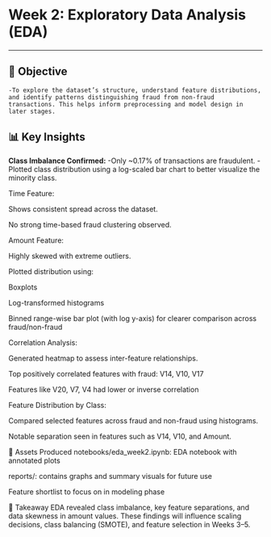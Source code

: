 # Week 2: Exploratory Data Analysis (EDA)
----
## 🎯 Objective
    -To explore the dataset’s structure, understand feature distributions, and identify patterns distinguishing fraud from non-fraud transactions. This helps inform preprocessing and model design in later stages.

## 📊 Key Insights
  **Class Imbalance Confirmed:**
          -Only ~0.17% of transactions are fraudulent.
          -Plotted class distribution using a log-scaled bar chart to better visualize the minority class.

Time Feature:

Shows consistent spread across the dataset.

No strong time-based fraud clustering observed.

Amount Feature:

Highly skewed with extreme outliers.

Plotted distribution using:

Boxplots

Log-transformed histograms

Binned range-wise bar plot (with log y-axis) for clearer comparison across fraud/non-fraud

Correlation Analysis:

Generated heatmap to assess inter-feature relationships.

Top positively correlated features with fraud: V14, V10, V17

Features like V20, V7, V4 had lower or inverse correlation

Feature Distribution by Class:

Compared selected features across fraud and non-fraud using histograms.

Notable separation seen in features such as V14, V10, and Amount.

📁 Assets Produced
notebooks/eda_week2.ipynb: EDA notebook with annotated plots

reports/: contains graphs and summary visuals for future use

Feature shortlist to focus on in modeling phase

📌 Takeaway
EDA revealed class imbalance, key feature separations, and data skewness in amount values. These findings will influence scaling decisions, class balancing (SMOTE), and feature selection in Weeks 3–5.
